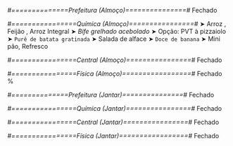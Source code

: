 
*#==============Prefeitura (Almoço)===============#*
Fechado

*#================Química (Almoço)================#*
➤ Arroz ,  Feijão ,  Arroz Integral
➤ *Bife grelhado acebolado*
➤ Opção: PVT à pizzaiolo 
➤ `Purê de batata gratinada`
➤ Salada de alface
➤ `Doce de banana`
➤ Mini pão, Refresco 

*#================Central (Almoço)================#*
Fechado

*#================Física (Almoço)=================#*
Fechado
%

*#==============Prefeitura (Jantar)===============#*
Fechado

*#================Química (Jantar)================#*
Fechado

*#================Central (Jantar)================#*
Fechado

*#================Física (Jantar)=================#*
Fechado
